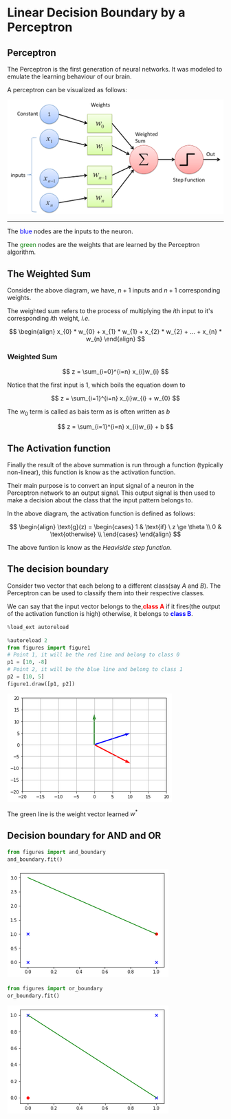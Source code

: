 # Linear Decision Boundary by a Perceptron

## Perceptron

The Perceptron is the first generation of neural networks. It was modeled to emulate the learning behaviour of our brain.

A perceptron can be visualized as follows:

![Perceptron](Linear-decision-boundary_files/images/perceptron.png)

---

The <span style="color:blue">blue</span> nodes are the inputs to the neuron.

The <span style="color:green">green</span> nodes are the weights that are learned by the Perceptron algorithm.

## The Weighted Sum

Consider the above diagram, we have, $n + 1$ inputs and $n + 1$ corresponding weights.

The weighted sum refers to the process of multiplying the $i$th input to it's corresponding $i$th weight, _i.e._

$$
\begin{align}
x_{0} * w_{0} + x_{1} * w_{1} + x_{2} * w_{2} + ... + x_{n} * w_{n}
\end{align}
$$

### Weighted Sum

$$
z = \sum_{i=0}^{i=n} x_{i}w_{i}
$$

Notice that the first input is 1, which boils the equation down to

$$
z = \sum_{i=1}^{i=n} x_{i}w_{i} + w_{0}
$$

The $w_{0}$ term is called as bais term as is often written as $b$

$$
z = \sum_{i=1}^{i=n} x_{i}w_{i} + b
$$

## The Activation function

Finally the result of the above summation is run through a function (typically non-linear), this function is know as the activation function.

Their main purpose is to convert an input signal of a neuron in the Perceptron network to an output signal. This output signal is then used to make a decision about the class that the input pattern belongs to.

In the above diagram, the activation function is defined as follows:

$$
\begin{align}
  \text{g}(z) =
  \begin{cases}
            1 & \text{if} \ z \ge \theta \\
            0 & \text{otherwise} \\
  \end{cases}
\end{align}
$$

The above funtion is know as the _Heaviside step function_.

## The decision boundary

Consider two vector that each belong to a different class(say _A_ and _B_). The Perceptron can be used to classify them into their respective classes.

We can say that the input vector belongs to the,<span style="color:red"><b>class A</b></span> if it fires(the output of the activation function is high) otherwise, it belongs to <span style="color:blue"><b>class B</b></span>.

```python
%load_ext autoreload
```

```python
%autoreload 2
from figures import figure1
# Point 1, it will be the red line and belong to class 0
p1 = [10, -8]
# Point 2, it will be the blue line and belong to class 1
p2 = [10, 5]
figure1.draw([p1, p2])
```

![png](Linear-decision-boundary_files/Linear-decision-boundary_7_0.png)

The green line is the weight vector learned $w^{*}$

## Decision boundary for AND and OR

```python
from figures import and_boundary
and_boundary.fit()
```

![png](Linear-decision-boundary_files/Linear-decision-boundary_10_0.png)

```python
from figures import or_boundary
or_boundary.fit()
```

![png](Linear-decision-boundary_files/Linear-decision-boundary_11_0.png)
